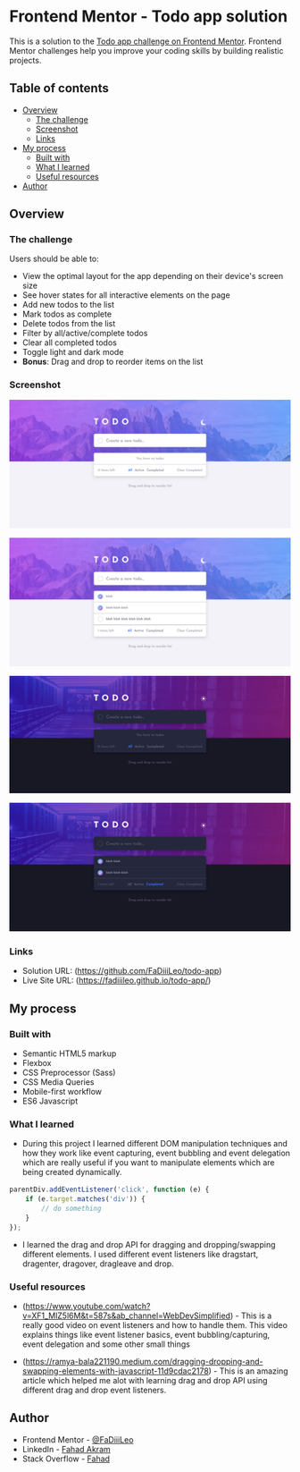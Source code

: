 # Frontend Mentor - Todo app solution

This is a solution to the [Todo app challenge on Frontend Mentor](https://www.frontendmentor.io/challenges/todo-app-Su1_KokOW). Frontend Mentor challenges help you improve your coding skills by building realistic projects. 

## Table of contents

- [Overview](#overview)
  - [The challenge](#the-challenge)
  - [Screenshot](#screenshot)
  - [Links](#links)
- [My process](#my-process)
  - [Built with](#built-with)
  - [What I learned](#what-i-learned)
  - [Useful resources](#useful-resources)
- [Author](#author)

## Overview

### The challenge

Users should be able to:

- View the optimal layout for the app depending on their device's screen size
- See hover states for all interactive elements on the page
- Add new todos to the list
- Mark todos as complete
- Delete todos from the list
- Filter by all/active/complete todos
- Clear all completed todos
- Toggle light and dark mode
- **Bonus**: Drag and drop to reorder items on the list

### Screenshot

![](./images/solution-images/solution-image-1.png)

![](./images/solution-images/solution-image-2.png)

![](./images/solution-images/solution-image-3.png)

![](./images/solution-images/solution-image-4.png)

### Links

- Solution URL: (https://github.com/FaDiiiLeo/todo-app)
- Live Site URL: (https://fadiiileo.github.io/todo-app/)

## My process

### Built with

- Semantic HTML5 markup
- Flexbox
- CSS Preprocessor (Sass)
- CSS Media Queries
- Mobile-first workflow
- ES6 Javascript

### What I learned

- During this project I learned different DOM manipulation techniques and how they work like event capturing, event bubbling and event delegation which are really useful if you want to manipulate elements which are being created dynamically.

```js
parentDiv.addEventListener('click', function (e) {
    if (e.target.matches('div')) {
        // do something
    }
});
```

- I learned the drag and drop API for dragging and dropping/swapping different elements. I used different event listeners like dragstart, dragenter, dragover, dragleave and drop.

### Useful resources

- (https://www.youtube.com/watch?v=XF1_MlZ5l6M&t=587s&ab_channel=WebDevSimplified) - This is a really good video on event listeners and how to handle them. This video explains things like event listener basics, event bubbling/capturing, event delegation and some other small things

- (https://ramya-bala221190.medium.com/dragging-dropping-and-swapping-elements-with-javascript-11d9cdac2178) - This is an amazing article which helped me alot with learning drag and drop API using different drag and drop event listeners.

## Author

- Frontend Mentor - [@FaDiiiLeo](https://www.frontendmentor.io/profile/FaDiiiLeo)
- LinkedIn - [Fahad Akram](https://www.linkedin.com/in/fahad-akram-88bb9222b/)
- Stack Overflow - [Fahad](https://stackoverflow.com/users/12165302/fahad)
